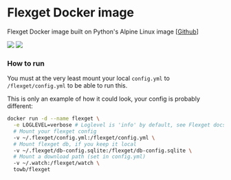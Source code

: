 # Flexget Docker image
Flexget Docker image built on Python's Alpine Linux image [[Github](https://github.com/bwot/docker-flexget)]

[![](https://images.microbadger.com/badges/image/towb/flexget.svg)](http://microbadger.com/images/towb/flexget "Get your own image badge on microbadger.com") [![](https://images.microbadger.com/badges/version/towb/flexget.svg)](http://microbadger.com/images/towb/flexget "Get your own version badge on microbadger.com")

### How to run
You must at the very least mount your local `config.yml` to `/flexget/config.yml` to be able to run this.

This is only an example of how it could look, your config is probably different:
```bash
docker run -d --name flexget \
  -e LOGLEVEL=verbose # Loglevel is 'info' by default, see Flexget docs for other values
  # Mount your flexget config
  -v ~/.flexget/config.yml:/flexget/config.yml \
  # Mount flexget db, if you keep it local
  -v ~/.flexget/db-config.sqlite:/flexget/db-config.sqlite \
  # Mount a download path (set in config.yml)
  -v ~/.watch:/flexget/watch \
  towb/flexget
```
